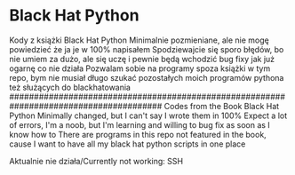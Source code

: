 # Black Hat Python
 Kody z książki Black Hat Python
 Minimalnie pozmieniane, ale nie mogę powiedzieć że ja je w 100% napisałem
 Spodziewajcie się sporo błędów, bo nie umiem za dużo, ale się uczę i pewnie będą wchodzić bug fixy jak już ogarnę co nie działa
 Pozwalam sobie na programy spoza książki w tym repo, bym nie musiał długo szukać pozostałych moich programów pythona też służących do blackhatowania
 #######################################################################################
 Codes from the Book Black Hat Python
 Minimally changed, but I can't say I wrote them in 100%
Expect a lot of errors, I'm a noob, but I'm learning and willing to bug fix as soon as I know how to
There are programs in this repo not featured in the book, cause I want to have all my black hat python scripts in one place

Aktualnie nie działa/Currently not working: SSH
